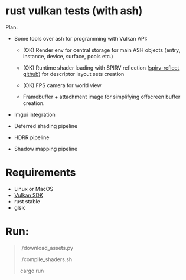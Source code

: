 rust vulkan tests (with ash)
============================

Plan:

* Some tools over ash for programming with Vulkan API:
    
    * (OK) Render env for central storage for main ASH objects (entry, instance, device, surface, pools etc.)
      
    * (OK) Runtime shader loading with SPIRV reflection ([spirv-reflect github](https://github.com/KhronosGroup/SPIRV-Reflect)) for descriptor layout sets creation
    
    * (OK) FPS camera for world view 
    
    * Framebuffer + attachment image for simplifying offscreen buffer creation.

* Imgui integration 
  
* Deferred shading pipeline 

* HDRR pipeline

* Shadow mapping pipeline



# Requirements

* Linux or MacOS
* [Vulkan SDK](https://vulkan.lunarg.com/doc/view/1.1.126.0/linux/getting_started.html#user-content-download-and-install-packages-for-building-binaries)
* rust stable
* glslc

# Run:

> ./download_assets.py
> 
> ./compile_shaders.sh
> 
> cargo run 
